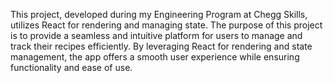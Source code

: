 This project, developed during my Engineering Program at Chegg Skills, utilizes React for rendering and managing state. The purpose of this project is to provide a seamless and intuitive platform for users to manage and track their recipes efficiently. By leveraging React for rendering and state management, 
the app offers a smooth user experience while ensuring functionality and ease of use.
